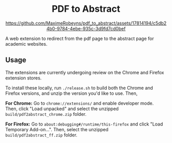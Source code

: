 <div align="center">
<h1>PDF to Abstract</h1>

https://github.com/MaximeRobeyns/pdf_to_abstract/assets/17814194/c5db24b0-9784-4ebe-935c-3d9fd7cd0bef
  
</div>

A web extension to redirect from the pdf page to the abstract page for academic websites.

## Usage

The extensions are currently undergoing review on the Chrome and Firefox extension stores.

To install these locally, run `./release.sh` to build both the Chrome and
Firefox versions, and unzip the version you'd like to use. Then,

**For Chrome:** Go to `chrome://extensions/` and enable developer mode. Then, click "Load unpacked" and select the unzipped `build/pdf2abstract_chrome.zip` folder.

**For Firefox:** Go to `about:debugging#/runtime/this-firefox` and click "Load Temporary Add-on...". Then, select the unzipped `build/pdf2abstract_ff.zip` folder.
